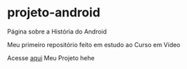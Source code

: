 # projeto-android
 Página sobre a História do Android 

Meu primeiro repositório feito em estudo ao Curso em Vídeo

Acesse <a href="https://garibell.github.io/projeto-android/" target="_blank">aqui</a> Meu Projeto hehe
